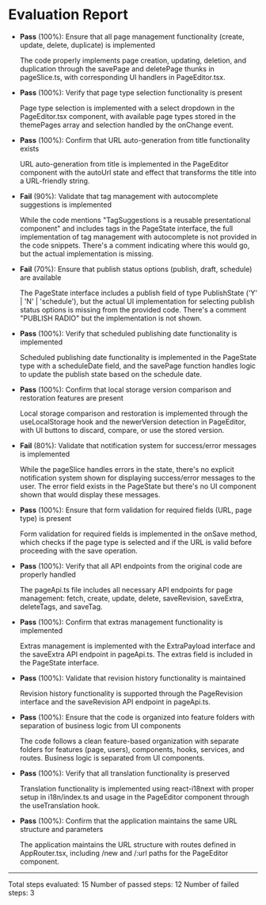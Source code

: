 # Evaluation Report

- **Pass** (100%): Ensure that all page management functionality (create, update, delete, duplicate) is implemented

    The code properly implements page creation, updating, deletion, and duplication through the savePage and deletePage thunks in pageSlice.ts, with corresponding UI handlers in PageEditor.tsx.

- **Pass** (100%): Verify that page type selection functionality is present

    Page type selection is implemented with a select dropdown in the PageEditor.tsx component, with available page types stored in the themePages array and selection handled by the onChange event.

- **Pass** (100%): Confirm that URL auto-generation from title functionality exists

    URL auto-generation from title is implemented in the PageEditor component with the autoUrl state and effect that transforms the title into a URL-friendly string.

- **Fail** (90%): Validate that tag management with autocomplete suggestions is implemented

    While the code mentions "TagSuggestions is a reusable presentational component" and includes tags in the PageState interface, the full implementation of tag management with autocomplete is not provided in the code snippets. There's a comment indicating where this would go, but the actual implementation is missing.

- **Fail** (70%): Ensure that publish status options (publish, draft, schedule) are available

    The PageState interface includes a publish field of type PublishState ('Y' | 'N' | 'schedule'), but the actual UI implementation for selecting publish status options is missing from the provided code. There's a comment "PUBLISH RADIO" but the implementation is not shown.

- **Pass** (100%): Verify that scheduled publishing date functionality is implemented

    Scheduled publishing date functionality is implemented in the PageState type with a scheduleDate field, and the savePage function handles logic to update the publish state based on the schedule date.

- **Pass** (100%): Confirm that local storage version comparison and restoration features are present

    Local storage comparison and restoration is implemented through the useLocalStorage hook and the newerVersion detection in PageEditor, with UI buttons to discard, compare, or use the stored version.

- **Fail** (80%): Validate that notification system for success/error messages is implemented

    While the pageSlice handles errors in the state, there's no explicit notification system shown for displaying success/error messages to the user. The error field exists in the PageState but there's no UI component shown that would display these messages.

- **Pass** (100%): Ensure that form validation for required fields (URL, page type) is present

    Form validation for required fields is implemented in the onSave method, which checks if the page type is selected and if the URL is valid before proceeding with the save operation.

- **Pass** (100%): Verify that all API endpoints from the original code are properly handled

    The pageApi.ts file includes all necessary API endpoints for page management: fetch, create, update, delete, saveRevision, saveExtra, deleteTags, and saveTag.

- **Pass** (100%): Confirm that extras management functionality is implemented

    Extras management is implemented with the ExtraPayload interface and the saveExtra API endpoint in pageApi.ts. The extras field is included in the PageState interface.

- **Pass** (100%): Validate that revision history functionality is maintained

    Revision history functionality is supported through the PageRevision interface and the saveRevision API endpoint in pageApi.ts.

- **Pass** (100%): Ensure that the code is organized into feature folders with separation of business logic from UI components

    The code follows a clean feature-based organization with separate folders for features (page, users), components, hooks, services, and routes. Business logic is separated from UI components.

- **Pass** (100%): Verify that all translation functionality is preserved

    Translation functionality is implemented using react-i18next with proper setup in i18n/index.ts and usage in the PageEditor component through the useTranslation hook.

- **Pass** (100%): Confirm that the application maintains the same URL structure and parameters

    The application maintains the URL structure with routes defined in AppRouter.tsx, including /new and /:url paths for the PageEditor component.

---

Total steps evaluated: 15
Number of passed steps: 12
Number of failed steps: 3
